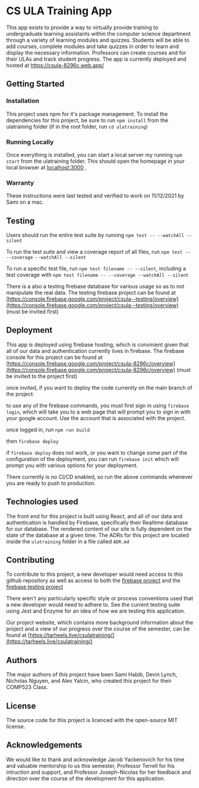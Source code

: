 # CS ULA Training App

This app exists to provide a way to virtually provide training to undergraduate learning assistants within the computer science department through a variety of learning modules and quizzes. Students will be able to add courses, complete modules and take quizzes in order to learn and display the necessary information. Professors can create courses and for their ULAs and track student progress. The app is currently deployed and hosted at https://csula-8296c.web.app/




## Getting Started


### Installation

This project uses npm for it's package management. To install the dependencies for this project, be sure to run  ```npm install``` from the ulatraining folder (if in the root folder, run ```cd ulatraining```)

### Running Locally

Once everything is installed, you can start a local server my running  ```npm start```
from the ulatraining folder. This should open the homepage in your local browser at [localhost:3000](localhost:3000)
,
### Warranty

These instructions were last tested and verified to work on 11/12/2021 by Sami on a mac.


## Testing

Users should run the entire test suite by running ```npm test -- --watchAll --silent```

To run the test suite and view a coverage report of all files, run ```npm test -- --coverage --watchAll --silent```

To run a specific test file, run ```npm test filename -- --silent```, including a test coverage with ```npm test filename -- --coverage --watchAll --silent```

There is a also a testing firebase database for various usage so as to not manipulate the real data. The testing firebase project can be found at [https://console.firebase.google.com/project/csula--testing/overview](https://console.firebase.google.com/project/csula--testing/overview) (must be invited first)


## Deployment

This app is deployed using firebase hosting, which is convinient given that all of our data and authentication currently lives in firebase. The firebase console for this project can be found at [https://console.firebase.google.com/project/csula-8296c/overview](https://console.firebase.google.com/project/csula-8296c/overview) (must be invited to the project first)

once invited, if you want to deploy the code currently on the main branch of the project:

to use any of the firebase commands, you must first sign in using `firebase login`, which will take you to a web page that will prompt you to sign in with your google account. Use the account that is associated with the project. 


once logged in, run `npm run build`

then `firebase deploy`

if `firebase deploy` does not work, or you want to change some part of the configuration of the deployment, you can run `firebase init` which will prompt you with various options for your deployment.

There currently is no CI/CD enabled, so run the above commands whenever you are ready to push to production. 

## Technologies used

The front end for this project is built using React, and all of our data and authentication is handled by Firebase, specifically their Realtime database for our database. The rendered content of our site is fully dependent on the state of the database at a given time. The ADRs for this project are located inside the `ulatraining` folder in a file called `ADR.md`

## Contributing

To contribute to this project, a new developer would need access to this github repository as well as access to both the [firebase project](https://console.firebase.google.com/project/csula-8296c/overview) and the [firebase testing project](https://console.firebase.google.com/project/csula--testing/overview)

There aren't any particularly specific style or process conventions used that a new developer would need to adhere to. See the current testing suite using Jest and Enzyme for an idea of how we are testing this application.

Our project website, which contains more background information about the project and a view of our progress over the course of the semester, can be found at [https://tarheels.live/csulatraining/](https://tarheels.live/csulatraining/)


## Authors

The major authors of this project have been Sami Habib, Devin Lynch, Nicholas Nguyen, and Alex Yalcin, who created this project for their COMP523 Class. 


## License

The source code for this project is licenced with the open-source MIT license.

## Acknowledgements

We would like to thank and acknowledge Jacob Yackenovich for his time and valuable mentorship to us this semester, Professor Terrell for his intruction and support, and Professor Joseph-Nicolas for her feedback and direction over the course of the development for this application. 
